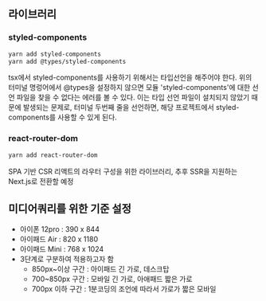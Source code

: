 ## 라이브러리 
  ### styled-components
  ```bash
  yarn add styled-components
  yarn add @types/styled-components
  ```
  
  tsx에서 styled-components를 사용하기 위해서는 타입선언을 해주어야 한다. 위의 터미널 명렁어에서 @types을 설정하지 않으면 모듈 'styled-components'에 대한 선언 파일을 찾을 수 없다는 에러를 볼 수 있다. 이는 타입 선언 파일이 설치되지 않았기 때문에 발생되는 문제로, 터미널 두번째 줄을 선언하면, 해당 프로젝트에서 styled-components를 사용할 수 있게 된다. 

  ### react-router-dom
  ```bash
  yarn add react-router-dom
  ```

  SPA 기반 CSR 리액트의 라우터 구성을 위한 라이브러리, 추후 SSR을 지원하는 Next.js로 전환할 예정

## 미디어쿼리를 위한 기준 설정 
  - 아이폰 12pro : 390 x 844
  - 아이패드 Air :        820 x 1180
  - 아이패드 Mini :       768 x 1024
  - 3단계로 구분하여 적용하고자 함
    - 850px~이상 구간 : 아이패드 긴 가로, 데스크탑
    - 700~850px 구간 : 모바일 긴 가로, 아애패드 짧은 가로 
    - 700px 이하 구간 : 1분코딩의 조언에 따라서 가로가 짧은 모바일

